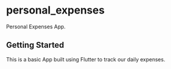 # personal_expenses

Personal Expenses App.

## Getting Started

This is a basic App built using Flutter to track our daily expenses.

